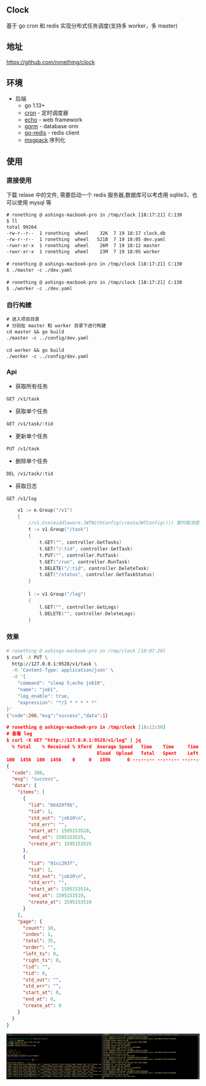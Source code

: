 ## Clock
基于 go cron 和 redis 实现分布式任务调度(支持多 worker，多 master)

## 地址
https://github.com/ronething/clock

## 环境
* 后端
    * go 1.13+
    * [cron](https://github.com/robfig/cron) - 定时调度器
    * [echo](https://github.com/labstack/echo) - web framework
    * [gorm](https://github.com/jinzhu/gorm) - database orm
    * [go-redis](https://github.com/go-redis/redis)  - redis client
    * [msgpack](https://github.com/vmihailenco/msgpack) 序列化

## 使用

### 直接使用

下载 relase 中的文件, 需要启动一个 redis 服务器,数据库可以考虑用 sqlite3，也可以使用 mysql 等

```
# ronething @ ashings-macbook-pro in /tmp/clock [18:17:21] C:130
$ ll
total 99264
-rw-r--r--  1 ronething  wheel    32K  7 19 18:17 clock.db
-rw-r--r--  1 ronething  wheel   521B  7 19 18:05 dev.yaml
-rwxr-xr-x  1 ronething  wheel    26M  7 19 18:12 master
-rwxr-xr-x  1 ronething  wheel    23M  7 19 18:05 worker

# ronething @ ashings-macbook-pro in /tmp/clock [18:17:21] C:130
$ ./master -c ./dev.yaml

# ronething @ ashings-macbook-pro in /tmp/clock [18:17:21] C:130
$ ./worker -c ./dev.yaml

```

### 自行构建
```
# 进入项目目录
# 分别在 master 和 worker 目录下进行构建
cd master && go build
./master -c ../config/dev.yaml

cd worker && go build
./worker -c ../config/dev.yaml
```

### Api

- 获取所有任务

`GET /v1/task`

- 获取单个任务

`GET /v1/task/:tid`

- 更新单个任务

`PUT /v1/task`

- 删除单个任务

`DEL /v1/task/:tid`

- 获取日志

`GET /v1/log`

```go
	v1 := e.Group("/v1")
	{
		//v1.Use(middleware.JWTWithConfig(createJWTConfig())) 暂时取消登录中间件
		t := v1.Group("/task")
		{
			t.GET("", controller.GetTasks)
			t.GET("/:tid", controller.GetTask)
			t.PUT("", controller.PutTask)
			t.GET("/run", controller.RunTask)
			t.DELETE("/:tid", controller.DeleteTask)
			t.GET("/status", controller.GetTaskStatus)
		}

		l := v1.Group("/log")
		{
			l.GET("", controller.GetLogs)
			l.DELETE("", controller.DeleteLogs)
		}
```

### 效果

```sh
# ronething @ ashings-macbook-pro in /tmp/clock [18:07:20]
$ curl -X PUT \
  http://127.0.0.1:9528/v1/task \
  -H 'Content-Type: application/json' \
  -d '{
    "command": "sleep 5;echo job10",
    "name": "job1",
    "log_enable": true,
    "expression": "*/3 * * * * *"
}'
{"code":200,"msg":"success","data":1}
```

```json
# ronething @ ashings-macbook-pro in /tmp/clock [18:12:50]
# 查看 log
$ curl -X GET "http://127.0.0.1:9528/v1/log" | jq
  % Total    % Received % Xferd  Average Speed   Time    Time     Time  Current
                                 Dload  Upload   Total   Spent    Left  Speed
100  1456  100  1456    0     0   189k      0 --:--:-- --:--:-- --:--:--  203k
{
  "code": 200,
  "msg": "success",
  "data": {
    "items": [
      {
        "lid": "b6420f9b",
        "tid": 1,
        "std_out": "job10\n",
        "std_err": "",
        "start_at": 1595153520,
        "end_at": 1595153525,
        "create_at": 1595153525
      },
      {
        "lid": "91cc293f",
        "tid": 1,
        "std_out": "job10\n",
        "std_err": "",
        "start_at": 1595153514,
        "end_at": 1595153519,
        "create_at": 1595153519
      }
    ],
    "page": {
      "count": 10,
      "index": 1,
      "total": 35,
      "order": "",
      "left_ts": 0,
      "right_ts": 0,
      "lid": "",
      "tid": 0,
      "std_out": "",
      "std_err": "",
      "start_at": 0,
      "end_at": 0,
      "create_at": 0
    }
  }
}
```

![terminal-01.png](./images/terminal-01.png)
